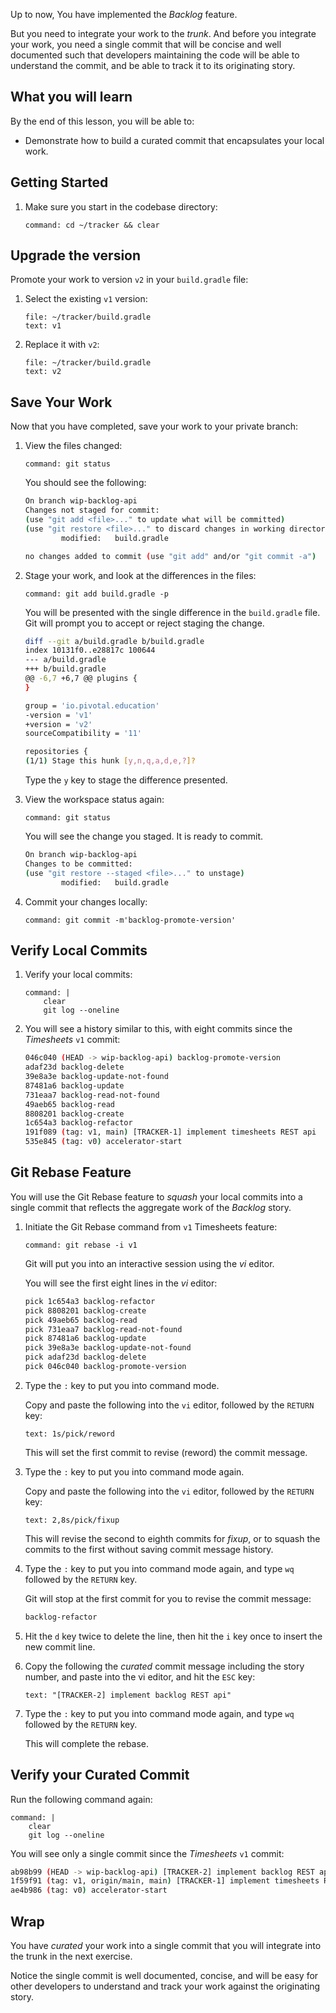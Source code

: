 Up to now,
You have implemented the *Backlog* feature.

But you need to integrate your work to the *trunk*.
And before you integrate your work,
you need a single commit that will be concise and well documented such
that developers maintaining the code will be able to understand the
commit,
and be able to track it to its originating story.

## What you will learn

By the end of this lesson,
you will be able to:

-   Demonstrate how to build a curated commit that encapsulates your
    local work.

## Getting Started

1.  Make sure you start in the codebase directory:

    ```terminal:execute-all
    command: cd ~/tracker && clear
    ```

## Upgrade the version

Promote your work to version `v2` in your `build.gradle` file:

1.  Select the existing `v1` version:

    ```editor:select-matching-text
    file: ~/tracker/build.gradle
    text: v1
    ```

1.  Replace it with `v2`:

    ```editor:replace-text-selection
    file: ~/tracker/build.gradle
    text: v2
    ```

## Save Your Work

Now that you have completed,
save your work to your private branch:

1.  View the files changed:

    ```terminal:execute
    command: git status
    ```

    You should see the following:

    ```bash
    On branch wip-backlog-api
    Changes not staged for commit:
    (use "git add <file>..." to update what will be committed)
    (use "git restore <file>..." to discard changes in working directory)
            modified:   build.gradle

    no changes added to commit (use "git add" and/or "git commit -a")
    ```

1.  Stage your work,
    and look at the differences in the files:

    ```terminal:execute
    command: git add build.gradle -p
    ```

    You will be presented with the single difference in the
    `build.gradle` file.
    Git will prompt you to accept or reject staging the change.

    ```bash
    diff --git a/build.gradle b/build.gradle
    index 10131f0..e28817c 100644
    --- a/build.gradle
    +++ b/build.gradle
    @@ -6,7 +6,7 @@ plugins {
    }

    group = 'io.pivotal.education'
    -version = 'v1'
    +version = 'v2'
    sourceCompatibility = '11'

    repositories {
    (1/1) Stage this hunk [y,n,q,a,d,e,?]?
    ```

    Type the `y` key to stage the difference presented.

1.  View the workspace status again:

    ```terminal:execute
    command: git status
    ```

    You will see the change you staged.
    It is ready to commit.

    ```bash
    On branch wip-backlog-api
    Changes to be committed:
    (use "git restore --staged <file>..." to unstage)
            modified:   build.gradle
    ```

1.  Commit your changes locally:

    ```terminal:execute
    command: git commit -m'backlog-promote-version'
    ```

## Verify Local Commits

1.  Verify your local commits:

    ```terminal:execute
    command: |
        clear
        git log --oneline
    ```

1.  You will see a history similar to this,
    with eight commits since the *Timesheets* `v1` commit:

    ```bash
    046c040 (HEAD -> wip-backlog-api) backlog-promote-version
    adaf23d backlog-delete
    39e8a3e backlog-update-not-found
    87481a6 backlog-update
    731eaa7 backlog-read-not-found
    49aeb65 backlog-read
    8808201 backlog-create
    1c654a3 backlog-refactor
    191f089 (tag: v1, main) [TRACKER-1] implement timesheets REST api
    535e845 (tag: v0) accelerator-start
    ```

## Git Rebase Feature

You will use the Git Rebase feature to *squash* your local commits into
a single commit that reflects the aggregate work of the *Backlog* story.

1.  Initiate the Git Rebase command from `v1` Timesheets feature:

    ```terminal:execute
    command: git rebase -i v1
    ```

    Git will put you into an interactive session using the *vi* editor.

    You will see the first eight lines in the *vi* editor:

    ```bash
    pick 1c654a3 backlog-refactor
    pick 8808201 backlog-create
    pick 49aeb65 backlog-read
    pick 731eaa7 backlog-read-not-found
    pick 87481a6 backlog-update
    pick 39e8a3e backlog-update-not-found
    pick adaf23d backlog-delete
    pick 046c040 backlog-promote-version
    ```

1.  Type the `:` key to put you into command mode.

    Copy and paste the following into the `vi` editor,
    followed by the `RETURN` key:

    ```workshop:copy
    text: 1s/pick/reword
    ```

    This will set the first commit to revise (reword) the commit message.

1.  Type the `:` key to put you into command mode again.

    Copy and paste the following into the `vi` editor,
    followed by the `RETURN` key:

    ```workshop:copy
    text: 2,8s/pick/fixup
    ```

    This will revise the second to eighth commits for *fixup*,
    or to squash the commits to the first without saving commit message
    history.

1.  Type the `:` key to put you into command mode again,
    and type `wq`
    followed by the `RETURN` key.

    Git will stop at the first commit for you to revise the commit
    message:

    ```bash
    backlog-refactor
    ```

1.  Hit the `d` key twice to delete the line,
    then hit the `i` key once to insert the new commit line.

1.  Copy the following the *curated* commit message including the story
    number,
    and paste into the vi editor,
    and hit the `ESC` key:

    ```workshop:copy
    text: "[TRACKER-2] implement backlog REST api"
    ```

1.  Type the `:` key to put you into command mode again,
    and type `wq`
    followed by the `RETURN` key.

    This will complete the rebase.

## Verify your Curated Commit

Run the following command again:

```terminal:execute
command: |
    clear
    git log --oneline
```

You will see only a single commit since the *Timesheets* `v1` commit:

```bash
ab98b99 (HEAD -> wip-backlog-api) [TRACKER-2] implement backlog REST api
1f59f91 (tag: v1, origin/main, main) [TRACKER-1] implement timesheets REST api
ae4b986 (tag: v0) accelerator-start
```

## Wrap

You have *curated* your work into a single commit that you will
integrate into the trunk in the next exercise.

Notice the single commit is well documented,
concise,
and will be easy for other developers to understand and track your
work against the originating story.
